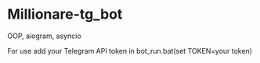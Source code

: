 # Millionare-tg_bot
OOP, aiogram, asyncio

For use add your Telegram API token in bot_run.bat(set TOKEN=your token)
